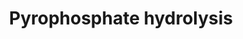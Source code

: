 ---
authors:
- ReactomeTeam
description: Many biosynthetic reactions are coupled to the cleavage of ATP to yield
  AMP and pyrophosphate.  These reactions are typically freely reversible when carried
  out with purified substrates and enzymes in vitro.  In vivo, however, the pyrophosphate
  is rapdily and essentially irreversibly hydrolyzed by a ubiquitous inorganic pyrophosphatase.
  This hydrolysis has the effect of pulling the first reaction strongly in the direction
  of biosynthesis, at the expense of two high-energy phosphate bonds. Studies of human
  cells have identified two forms of the enzyme, one localized to the cytosol and
  the other to the mitochondrial matrix (Raja et al. 1981).  View original pathway
  at [http://www.reactome.org/PathwayBrowser/#DIAGRAM=71737 Reactome].
last-edited: 2021-01-25
organisms:
- Homo sapiens
redirect_from:
- /index.php/Pathway:WP4037
- /instance/WP4037
schema-jsonld:
- '@context': https://schema.org/
  '@id': https://wikipathways.github.io/pathways/WP4037.html
  '@type': Dataset
  creator:
    '@type': Organization
    name: WikiPathways
  description: Many biosynthetic reactions are coupled to the cleavage of ATP to yield
    AMP and pyrophosphate.  These reactions are typically freely reversible when carried
    out with purified substrates and enzymes in vitro.  In vivo, however, the pyrophosphate
    is rapdily and essentially irreversibly hydrolyzed by a ubiquitous inorganic pyrophosphatase.
    This hydrolysis has the effect of pulling the first reaction strongly in the direction
    of biosynthesis, at the expense of two high-energy phosphate bonds. Studies of
    human cells have identified two forms of the enzyme, one localized to the cytosol
    and the other to the mitochondrial matrix (Raja et al. 1981).  View original pathway
    at [http://www.reactome.org/PathwayBrowser/#DIAGRAM=71737 Reactome].
  keywords:
  - Mg2+
  - PPi
  - 'PPA1 '
  - 'PPA2 '
  - PPA2 dimer
  - PPA1 dimer
  - Pi
  - H2O
  license: CC0
  name: Pyrophosphate hydrolysis
seo: CreativeWork
title: Pyrophosphate hydrolysis
wpid: WP4037
---